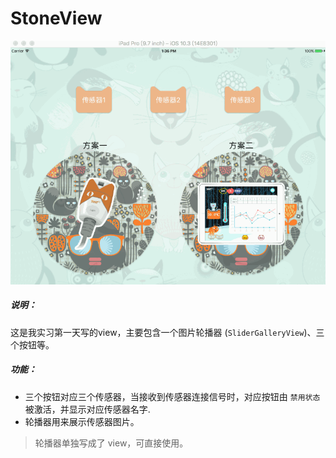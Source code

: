 # StoneView

![0-StoneViewDemo](https://github.com/StoneN/OC-Demos/blob/master/PicturesForREADME/0-StoneViewDemo.gif)

##### 说明：

这是我实习第一天写的view，主要包含一个图片轮播器 (`SliderGalleryView`)、三个按钮等。

##### 功能：

- 三个按钮对应三个传感器，当接收到传感器连接信号时，对应按钮由 `禁用状态` 被激活，并显示对应传感器名字.
- 轮播器用来展示传感器图片。

> 轮播器单独写成了 view，可直接使用。

